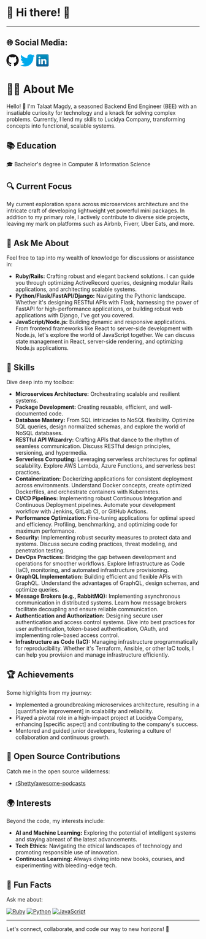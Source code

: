 # 🌟 Hi there! 👋

---

## 🌐 Social Media:

[![GitHub](icons/github.png)](https://github.com/talaatmagdyx)
[![Twitter](icons/twitter.png)](https://twitter.com/talaatmagdyx)
[![LinkedIn](icons/linkedin.png)](https://www.linkedin.com/in/talaatmagdyx)

# 👨‍💻 About Me

Hello! 👋 I'm Talaat Magdy, a seasoned Backend End Engineer (BEE) with an insatiable curiosity for technology and a knack for solving complex problems. Currently, I lend my skills to Lucidya Company, transforming concepts into functional, scalable systems.

## 📚 Education

🎓 Bachelor's degree in Computer & Information Science

## 🔍 Current Focus

My current exploration spans across microservices architecture and the intricate craft of developing lightweight yet powerful mini packages. In addition to my primary role, I actively contribute to diverse side projects, leaving my mark on platforms such as Airbnb, Fiverr, Uber Eats, and more.

## 💬 Ask Me About

Feel free to tap into my wealth of knowledge for discussions or assistance in:

- **Ruby/Rails:** Crafting robust and elegant backend solutions. I can guide you through optimizing ActiveRecord queries, designing modular Rails applications, and architecting scalable systems.
- **Python/Flask/FastAPI/Django:** Navigating the Pythonic landscape. Whether it's designing RESTful APIs with Flask, harnessing the power of FastAPI for high-performance applications, or building robust web applications with Django, I've got you covered.
- **JavaScript/Node.js:** Building dynamic and responsive applications. From frontend frameworks like React to server-side development with Node.js, let's explore the world of JavaScript together. We can discuss state management in React, server-side rendering, and optimizing Node.js applications.

## 🧰 Skills

Dive deep into my toolbox:

- **Microservices Architecture:** Orchestrating scalable and resilient systems.
- **Package Development:** Creating reusable, efficient, and well-documented code.
- **Database Mastery:** From SQL intricacies to NoSQL flexibility. Optimize SQL queries, design normalized schemas, and explore the world of NoSQL databases.
- **RESTful API Wizardry:** Crafting APIs that dance to the rhythm of seamless communication. Discuss RESTful design principles, versioning, and hypermedia.
- **Serverless Computing:** Leveraging serverless architectures for optimal scalability. Explore AWS Lambda, Azure Functions, and serverless best practices.
- **Containerization:** Dockerizing applications for consistent deployment across environments. Understand Docker concepts, create optimized Dockerfiles, and orchestrate containers with Kubernetes.
- **CI/CD Pipelines:** Implementing robust Continuous Integration and Continuous Deployment pipelines. Automate your development workflow with Jenkins, GitLab CI, or GitHub Actions.
- **Performance Optimization:** Fine-tuning applications for optimal speed and efficiency. Profiling, benchmarking, and optimizing code for maximum performance.
- **Security:** Implementing robust security measures to protect data and systems. Discuss secure coding practices, threat modeling, and penetration testing.
- **DevOps Practices:** Bridging the gap between development and operations for smoother workflows. Explore Infrastructure as Code (IaC), monitoring, and automated infrastructure provisioning.
- **GraphQL Implementation:** Building efficient and flexible APIs with GraphQL. Understand the advantages of GraphQL, design schemas, and optimize queries.
- **Message Brokers (e.g., RabbitMQ):** Implementing asynchronous communication in distributed systems. Learn how message brokers facilitate decoupling and ensure reliable communication.
- **Authentication and Authorization:** Designing secure user authentication and access control systems. Dive into best practices for user authentication, token-based authentication, OAuth, and implementing role-based access control.
- **Infrastructure as Code (IaC):** Managing infrastructure programmatically for reproducibility. Whether it's Terraform, Ansible, or other IaC tools, I can help you provision and manage infrastructure efficiently.

## 🏆 Achievements

Some highlights from my journey:

- Implemented a groundbreaking microservices architecture, resulting in a [quantifiable improvement] in scalability and reliability.
- Played a pivotal role in a high-impact project at Lucidya Company, enhancing [specific aspect] and contributing to the company's success.
- Mentored and guided junior developers, fostering a culture of collaboration and continuous growth.

## 🚀 Open Source Contributions

Catch me in the open source wilderness:

- [rShetty/awesome-podcasts](https://github.com/rShetty/awesome-podcasts)

## 🌍 Interests

Beyond the code, my interests include:

- **AI and Machine Learning:** Exploring the potential of intelligent systems and staying abreast of the latest advancements.
- **Tech Ethics:** Navigating the ethical landscapes of technology and promoting responsible use of innovation.
- **Continuous Learning:** Always diving into new books, courses, and experimenting with bleeding-edge tech.

## 🎉 Fun Facts

Ask me about:

[![Ruby](https://badgen.net/badge/icon/ruby?icon=ruby&label)](https://ruby-lang.org/)
[![Python](https://badgen.net/badge/icon/python?icon=python&label)](https://www.python.org/)
[![JavaScript](https://badgen.net/badge/icon/javascript?icon=javascript&label)](https://www.javascript.com/)

---

Let's connect, collaborate, and code our way to new horizons! 🚀
